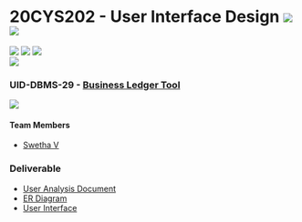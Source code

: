 # 20CYS202 - User Interface Design ![](https://img.shields.io/badge/-Completed-darkgreen) ![](https://img.shields.io/badge/-Evaluated-gold)
![](https://img.shields.io/badge/Batch-21CYS-lightgreen) ![](https://img.shields.io/badge/UG-blue) ![](https://img.shields.io/badge/Subject-UID-blue) <br/>
![](https://img.shields.io/badge/Category-BRIG-purple)

### UID-DBMS-29 - [Business Ledger Tool](https://swethav79.github.io/20CYS202-UID/Mini-Project)
![](https://img.shields.io/badge/Template-Own-gold)

#### Team Members
- [Swetha V]()

### Deliverable 
- [User Analysis Document](UID-DBMS-29_UAD.pdf)
- [ER Diagram](UID-DBMS-29_ER_Diagram.pdf)
- [User Interface](UI/)


